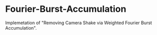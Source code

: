 # Fourier-Burst-Accumulation
Implemetation of "Removing Camera Shake via Weighted Fourier Burst Accumulation".
